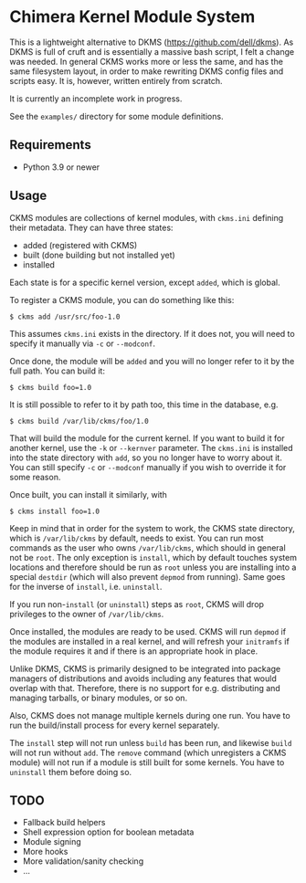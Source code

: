 # Chimera Kernel Module System

This is a lightweight alternative to DKMS (https://github.com/dell/dkms).
As DKMS is full of cruft and is essentially a massive bash script, I felt
a change was needed. In general CKMS works more or less the same, and has
the same filesystem layout, in order to make rewriting DKMS config files
and scripts easy. It is, however, written entirely from scratch.

It is currently an incomplete work in progress.

See the `examples/` directory for some module definitions.

## Requirements

* Python 3.9 or newer

## Usage

CKMS modules are collections of kernel modules, with `ckms.ini` defining
their metadata. They can have three states:

* added (registered with CKMS)
* built (done building but not installed yet)
* installed

Each state is for a specific kernel version, except `added`, which is global.

To register a CKMS module, you can do something like this:

```
$ ckms add /usr/src/foo-1.0
```

This assumes `ckms.ini` exists in the directory. If it does not, you will
need to specify it manually via `-c` or `--modconf`.

Once done, the module will be `added` and you will no longer refer to it
by the full path. You can build it:

```
$ ckms build foo=1.0
```

It is still possible to refer to it by path too, this time in the database, e.g.

```
$ ckms build /var/lib/ckms/foo/1.0
```

That will build the module for the current kernel. If you want to build it
for another kernel, use the `-k` or `--kernver` parameter. The `ckms.ini`
is installed into the state directory with `add`, so you no longer have to
worry about it. You can still specify `-c` or `--modconf` manually if you
wish to override it for some reason.

Once built, you can install it similarly, with

```
$ ckms install foo=1.0
```

Keep in mind that in order for the system to work, the CKMS state directory,
which is `/var/lib/ckms` by default, needs to exist. You can run most commands
as the user who owns `/var/lib/ckms`, which should in general not be `root`.
The only exception is `install`, which by default touches system locations
and therefore should be run as `root` unless you are installing into a special
`destdir` (which will also prevent `depmod` from running). Same goes for the
inverse of `install`, i.e. `uninstall`.

If you run non-`install` (or `uninstall`) steps as `root`, CKMS will drop
privileges to the owner of `/var/lib/ckms`.

Once installed, the modules are ready to be used. CKMS will run `depmod` if
the modules are installed in a real kernel, and will refresh your `initramfs`
if the module requires it and if there is an appropriate hook in place.

Unlike DKMS, CKMS is primarily designed to be integrated into package managers
of distributions and avoids including any features that would overlap with
that. Therefore, there is no support for e.g. distributing and managing
tarballs, or binary modules, or so on.

Also, CKMS does not manage multiple kernels during one run. You have to run
the build/install process for every kernel separately.

The `install` step will not run unless `build` has been run, and likewise
`build` will not run without `add`. The `remove` command (which unregisters
a CKMS module) will not run if a module is still built for some kernels. You
have to `uninstall` them before doing so.

## TODO

* Fallback build helpers
* Shell expression option for boolean metadata
* Module signing
* More hooks
* More validation/sanity checking
* ...


